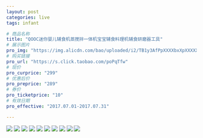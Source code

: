 ```yaml
---
layout: post
categories: live
tags: infant

# 商品名称
title: "QOOC迷你婴儿辅食机蒸搅拌一体机宝宝辅食料理机辅食研磨器工具"
# 展示图片
pro_img: "https://img.alicdn.com/bao/uploaded/i2/TB1y3AfPpXXXXbxXpXXXXXXXXXX_!!0-item_pic.jpg_430x430q90.jpg"
# 购买链接
pro_url: "https://s.click.taobao.com/poPqTfw"
# 现价
pro_curprice: "299"
# 优惠后价
pro_preprice: "289"
# 券价
pro_ticketprice: "10"
# 有效日期
pro_effective: "2017.07.01-2017.07.31"

---
```


![](https://img.alicdn.com/imgextra/i4/2105542979/TB2D8eynJhvOuFjSZFBXXcZgFXa_!!2105542979.jpg)
![](https://img.alicdn.com/imgextra/i2/2105542979/TB2FYQCqrFkpuFjy1XcXXclapXa_!!2105542979.jpg)
![](https://img.alicdn.com/imgextra/i3/2105542979/TB2j16OtJFopuFjSZFHXXbSlXXa_!!2105542979.jpg)
![](https://img.alicdn.com/imgextra/i1/2105542979/TB2vaY1qrFlpuFjy0FgXXbRBVXa_!!2105542979.jpg)
![](https://img.alicdn.com/imgextra/i4/2105542979/TB282DAqChlpuFjSspkXXa1ApXa_!!2105542979.jpg)
![](https://img.alicdn.com/imgextra/i2/2105542979/TB2_hHxxrBmpuFjSZFAXXaQ0pXa_!!2105542979.jpg)
![](https://img.alicdn.com/imgextra/i2/2105542979/TB2O9iZnNRDOuFjSZFzXXcIipXa_!!2105542979.jpg)
![](https://img.alicdn.com/imgextra/i2/2105542979/TB2BBP_qrJkpuFjy1zcXXa5FFXa_!!2105542979.jpg)
![](https://img.alicdn.com/imgextra/i2/2105542979/TB2KC3ztS0mpuFjSZPiXXbssVXa_!!2105542979.jpg)
![](https://img.alicdn.com/imgextra/i1/2105542979/TB2BQYTtOpnpuFjSZFIXXXh2VXa_!!2105542979.jpg)